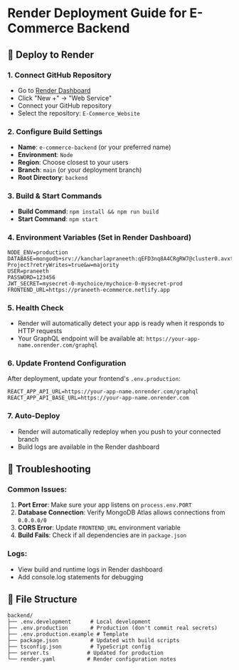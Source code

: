 # Render Deployment Guide for E-Commerce Backend

## 🚀 Deploy to Render

### 1. **Connect GitHub Repository**

- Go to [Render Dashboard](https://dashboard.render.com)
- Click "New +" → "Web Service"
- Connect your GitHub repository
- Select the repository: `E-Commerce_Website`

### 2. **Configure Build Settings**

- **Name**: `e-commerce-backend` (or your preferred name)
- **Environment**: `Node`
- **Region**: Choose closest to your users
- **Branch**: `main` (or your deployment branch)
- **Root Directory**: `backend`

### 3. **Build & Start Commands**

- **Build Command**: `npm install && npm run build`
- **Start Command**: `npm start`

### 4. **Environment Variables** (Set in Render Dashboard)

```
NODE_ENV=production
DATABASE=mongodb+srv://kancharlapraneeth:qEFD3nq8A4CRgRW7@cluster0.avxtc9p.mongodb.net/GraphQL-Project?retryWrites=true&w=majority
USER=praneeth
PASSWORD=123456
JWT_SECRET=mysecret-0-mychoice/mychoice-0-mysecret-prod
FRONTEND_URL=https://praneeth-ecommerce.netlify.app
```

### 5. **Health Check**

- Render will automatically detect your app is ready when it responds to HTTP requests
- Your GraphQL endpoint will be available at: `https://your-app-name.onrender.com/graphql`

### 6. **Update Frontend Configuration**

After deployment, update your frontend's `.env.production`:

```
REACT_APP_API_URL=https://your-app-name.onrender.com/graphql
REACT_APP_API_BASE_URL=https://your-app-name.onrender.com
```

### 7. **Auto-Deploy**

- Render will automatically redeploy when you push to your connected branch
- Build logs are available in the Render dashboard

## 🔧 Troubleshooting

### Common Issues:

1. **Port Error**: Make sure your app listens on `process.env.PORT`
2. **Database Connection**: Verify MongoDB Atlas allows connections from `0.0.0.0/0`
3. **CORS Error**: Update `FRONTEND_URL` environment variable
4. **Build Fails**: Check if all dependencies are in `package.json`

### Logs:

- View build and runtime logs in Render dashboard
- Add console.log statements for debugging

## 📁 File Structure

```
backend/
├── .env.development      # Local development
├── .env.production       # Production (don't commit real secrets)
├── .env.production.example # Template
├── package.json          # Updated with build scripts
├── tsconfig.json         # TypeScript config
├── server.ts            # Updated for production
└── render.yaml          # Render configuration notes
```
